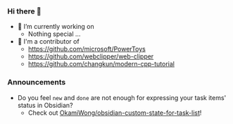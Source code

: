 ### Hi there 👋

- 🔭 I’m currently working on
  - Nothing special ...
- 👯 I'm a contributor of
  - https://github.com/microsoft/PowerToys
  - https://github.com/webclipper/web-clipper
  - https://github.com/changkun/modern-cpp-tutorial

### Announcements
- Do you feel `new` and `done` are not enough for expressing your task items' status in Obsidian?
  - Check out [OkamiWong/obsidian-custom-state-for-task-list](https://github.com/OkamiWong/obsidian-custom-state-for-task-list)!


<!--
**OkamiWong/OkamiWong** is a ✨ _special_ ✨ repository because its `README.md` (this file) appears on your GitHub profile.

Here are some ideas to get you started:

- 🔭 I’m currently working on ...
- 🌱 I’m currently learning ...
- 👯 I’m looking to collaborate on ...
- 🤔 I’m looking for help with ...
- 💬 Ask me about ...
- 📫 How to reach me: ...
- 😄 Pronouns: ...
- ⚡ Fun fact: ...
-->
